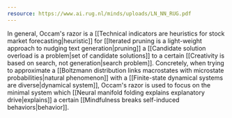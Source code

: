 ```yaml
---
resource: https://www.ai.rug.nl/minds/uploads/LN_NN_RUG.pdf
---
```


In general, Occam's razor is a [[Technical indicators are heuristics for stock market forecasting|heuristic]] for [[Iterated pruning is a light-weight approach to nudging text generation|pruning]] a [[Candidate solution overload is a problem|set of candidate solutions]] to a certain [[Creativity is based on search, not generation|search problem]]. Concretely, when trying to approximate a [[Boltzmann distribution links macrostates with microstate probabilities|natural phenomenon]] with a [[Finite-state dynamical systems are diverse|dynamical system]], Occam's razor is used to focus on the minimal system which [[Neural manifold folding explains explanatory drive|explains]] a certain [[Mindfulness breaks self-induced behaviors|behavior]].